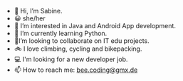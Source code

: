 - 👋 Hi, I’m Sabine.
- 😀 she/her
- 👀 I’m interested in Java and Android App development.
- 🌱 I’m currently learning Python.
- 👭I’m looking to collaborate on IT edu projects.
- 🚲 I love climbing, cycling and bikepacking.
- 💻 I'm looking for a new developer job.
- 📫 How to reach me: bee.coding@gmx.de
